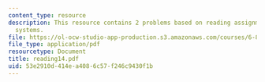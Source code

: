 ```yaml
---
content_type: resource
description: This resource contains 2 problems based on reading assignments on rule-based
  systems.
file: https://ol-ocw-studio-app-production.s3.amazonaws.com/courses/6-871-knowledge-based-applications-systems-spring-2005/53e2910d414ea4086c57f246c9430f1b_reading14.pdf
file_type: application/pdf
resourcetype: Document
title: reading14.pdf
uid: 53e2910d-414e-a408-6c57-f246c9430f1b
---
```

